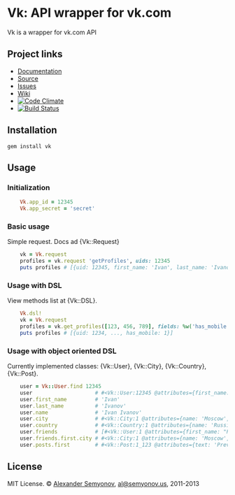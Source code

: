 # Vk: API wrapper for vk.com

Vk is a wrapper for vk.com API

## Project links

* [Documentation](http://rubydoc.info/gems/vk)
* [Source](https://github.com/alsemyonov/vk)
* [Issues](https://github.com/alsemyonov/vk/issues)
* [Wiki](https://github.com/alsemyonov/vk/wiki)
* [![Code Climate](https://codeclimate.com/badge.png)](https://codeclimate.com/github/alsemyonov/vk)
* [![Build Status](https://travis-ci.org/alsemyonov/vk.png?branch=master)](https://travis-ci.org/alsemyonov/vk)

## Installation

    gem install vk

## Usage

### Initialization

```ruby
    Vk.app_id = 12345
    Vk.app_secret = 'secret'
```

### Basic usage

Simple request. Docs ad {Vk::Request}

```ruby
    vk = Vk.request
    profiles = vk.request 'getProfiles', uids: 12345
    puts profiles # [{uid: 12345, first_name: 'Ivan', last_name: 'Ivanov'}]
```

### Usage with DSL

View methods list at {Vk::DSL}.

```ruby
    Vk.dsl!
    vk = Vk.request
    profiles = vk.get_profiles([123, 456, 789], fields: %w('has_mobile'))
    puts profiles # [{uid: 1234, ..., has_mobile: 1}]
```

### Usage with object oriented DSL

Currently implemented classes: {Vk::User}, {Vk::City}, {Vk::Country}, {Vk::Post}.

```ruby
    user = Vk::User.find 12345
    user                    # #<Vk::User:12345 @attributes={first_name: 'Ivan', last_name: 'Ivanov', uid: 12345}>
    user.first_name         # 'Ivan'
    user.last_name          # 'Ivanov'
    user.name               # 'Ivan Ivanov'
    user.city               # #<Vk::City:1 @attributes={name: 'Moscow', cid: 1}>
    user.country            # #<Vk::Country:1 @attributes={name: 'Russia', cid: 1}>
    user.friends            # [#<Vk::User:1 @attributes={first_name: "Pavel", last_name: "Durov", uid: 1}>, ...]
    user.friends.first.city # #<Vk::City:1 @attributes={name: 'Moscow', cid: 1}>
    user.posts.first        # #<Vk::Post:1_123 @attributes={text: 'Preved!11'}>
```

## License

MIT License. © [Alexander Semyonov](http://al.semyonov.us/), <al@semyonov.us>, 2011-2013
